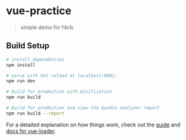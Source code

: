 # vue-practice

> simple demo for hbrb

## Build Setup

``` bash
# install dependencies
npm install

# serve with hot reload at localhost:9001:
npm run dev

# build for production with minification
npm run build

# build for production and view the bundle analyzer report
npm run build --report
```

For a detailed explanation on how things work, check out the [guide](http://vuejs-templates.github.io/webpack/) and [docs for vue-loader](http://vuejs.github.io/vue-loader).
